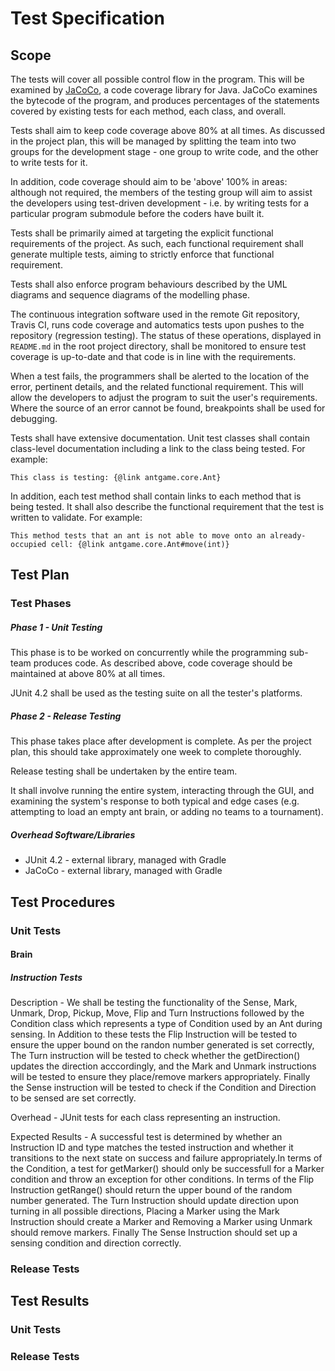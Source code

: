 # Test Specification

## Scope
The tests will cover all possible control flow in the program. This will be examined by [JaCoCo](http://eclemma.org/jacoco/), a code coverage library for Java. JaCoCo examines the bytecode of the program, and produces percentages of the statements covered by existing tests for each method, each class, and overall.

Tests shall aim to keep code coverage above 80% at all times. As discussed in the project plan, this will be managed by splitting the team into two groups for the development stage - one group to write code, and the other to write tests for it.

In addition, code coverage should aim to be 'above' 100% in areas: although not required, the members of the testing group will aim to assist the developers using test-driven development - i.e. by writing tests for a particular program submodule before the coders have built it.

Tests shall be primarily aimed at targeting the explicit functional requirements of the project. As such, each functional requirement shall generate multiple tests, aiming to strictly enforce that functional requirement.

Tests shall also enforce program behaviours described by the UML diagrams and sequence diagrams of the modelling phase.

The continuous integration software used in the remote Git repository, Travis CI, runs code coverage and automatics tests upon pushes to the repository (regression testing). The status of these operations, displayed in `README.md` in the root project directory, shall be monitored to ensure test coverage is up-to-date and that code is  in line with the requirements.

When a test fails, the programmers shall be alerted to the location of the error, pertinent details, and the related functional requirement. This will allow the developers to adjust the program to suit the user's requirements. Where the source of an error cannot be found, breakpoints shall be used for debugging.

Tests shall have extensive documentation. Unit test classes shall contain class-level documentation including a link to the class being tested. For example: 

`This class is testing: {@link antgame.core.Ant}`

In addition, each test method shall contain links to each method that is being tested. It shall also describe the functional requirement that the test is written to validate. For example:

`This method tests that an ant is not able to move onto an already-occupied cell: {@link antgame.core.Ant#move(int)}`

## Test Plan

### Test Phases

##### Phase 1 - Unit Testing

This phase is to be worked on concurrently while the programming sub-team produces code. As described above, code coverage should be maintained at above 80% at all times.

JUnit 4.2 shall be used as the testing suite on all the tester's platforms.

##### Phase 2 - Release Testing

This phase takes place after development is complete. As per the project plan, this should take approximately one week to complete thoroughly.

Release testing shall be undertaken by the entire team.

It shall involve running the entire system, interacting through the GUI, and examining the system's response to both typical and edge cases (e.g. attempting to load an empty ant brain, or adding no teams to a tournament).

##### Overhead Software/Libraries

- JUnit 4.2 - external library, managed with Gradle
- JaCoCo - external library, managed with Gradle



## Test Procedures

### Unit Tests

#### Brain

##### Instruction Tests

Description - We shall be testing the functionality of the Sense, Mark, Unmark, Drop, Pickup, Move, Flip and Turn Instructions followed by the Condition class which represents a type of Condition used by an Ant during sensing. In Addition to these tests the Flip Instruction will be tested to ensure the upper bound on the randon number generated is set correctly, The Turn instruction will be tested to check whether the getDirection() updates the direction acccordingly, and the Mark and Unmark instructions will be tested to ensure they place/remove markers appropriately. Finally the Sense instruction will be tested to check if the Condition and Direction to be sensed are set correctly. 

Overhead - JUnit tests for each class representing an instruction.

Expected Results - A successful test is determined by whether an Instruction ID and type matches the tested instruction and whether it transitions to the next state on success and failure appropriately.In terms of the Condition, a test for getMarker() should only be successfull for a Marker condition and throw an exception for other conditions. In terms of the Flip Instruction getRange() should return the upper bound of the random number generated. The Turn Instruction should update direction upon turning in all possible directions, Placing a Marker using the Mark Instruction should create a Marker and Removing a Marker using Unmark should remove markers. Finally The Sense Instruction should set up a sensing condition and direction correctly.









### Release Tests



## Test Results

### Unit Tests


### Release Tests
